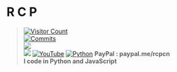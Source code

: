 # **R C P**<br>
> [![Visitor Count](https://profile-counter.glitch.me/{rcp6969}/count.svg)](https://www.youtube.com/channel/UCVjNigF3m2f1NbCMZd1HW_A)<br>
> [![Commits](https://github-readme-stats.vercel.app/api?username=rcp6969&include_all_commits=true&count_private=true&show_icons=true&theme=midnight-purple)](https://www.youtube.com/channel/UCVjNigF3m2f1NbCMZd1HW_A)<br>
> <img src="https://cdn.discordapp.com/attachments/795981955563782144/904015994404630658/ssssssdasdasda-removebg-preview_1.png"><br>
> [![](https://komarev.com/ghpvc/?username=rcp6969)](https://www.youtube.com/channel/UCVjNigF3m2f1NbCMZd1HW_A)
> [![YouTube](https://img.shields.io/badge/-R%20C%20P-000000?style=flat&logo=youtube)](https://www.youtube.com/channel/UCVjNigF3m2f1NbCMZd1HW_A)
> [![Python](https://img.shields.io/badge/-Python-000000?style=flat&logo=python)](https://www.youtube.com/channel/UCVjNigF3m2f1NbCMZd1HW_A)
> **PayPal : paypal.me/rcpcn**<br>
> **I code in Python and JavaScript**<br>
